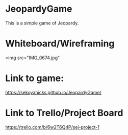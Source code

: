 # JeopardyGame

This is a simple game of Jeopardy.

# Whiteboard/Wireframing
<img src="IMG_0674.jpg"

# Link to game:
https://sekoyahicks.github.io/JeopardyGame/

# Link to Trello/Project Board
https://trello.com/b/6w2T6Q4P/sei-project-1
